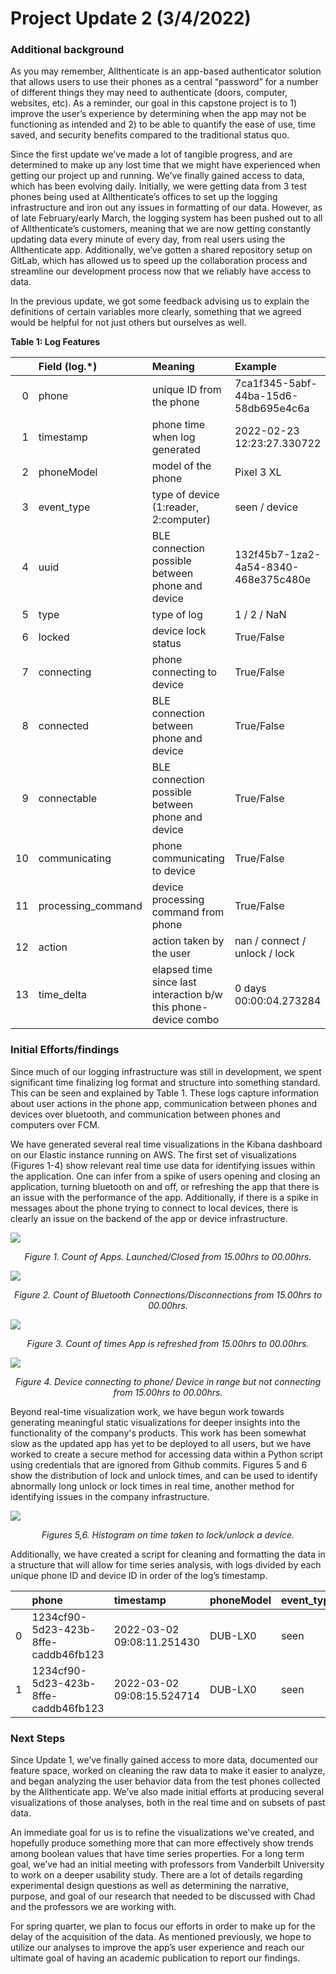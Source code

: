 

# Project Update 2 (3/4/2022)

### **Additional background**

As you may remember, Allthenticate is an app-based authenticator solution that allows users to use their phones as a central “password” for a number of different things they may need to authenticate (doors, computer, websites, etc). As a reminder, our goal in this capstone project is to 1) improve the user’s experience by determining when the app may not be functioning as intended and 2) to be able to quantify the ease of use, time saved, and security benefits compared to the traditional status quo. 

Since the first update we’ve made a lot of tangible progress, and are determined to make up any lost time that we might have experienced when getting our project up and running. We’ve finally gained access to data, which has been evolving daily. Initially, we were getting data from 3 test phones being used at Allthenticate’s offices to set up the logging infrastructure and iron out any issues in formatting of our data. However, as of late February/early March, the logging system has been pushed out to all of Allthenticate’s customers, meaning that we are now getting constantly updating data every minute of every day, from real users using the Allthenticate app. Additionally, we’ve gotten a shared repository setup on GitLab, which has allowed us to speed up the collaboration process and streamline our development process now that we reliably have access to data. 
  
In the previous update, we got some feedback advising us to explain the definitions of certain variables more clearly, something that we agreed would be helpful for not just others but ourselves as well. 

  **Table 1: Log Features**
  
|    | Field (log.*)      | Meaning                                                         | Example                              |
|---:|:-------------------|:----------------------------------------------------------------|:-------------------------------------|
|  0 | phone              | unique ID from the phone                                        | 7ca1f345-5abf-44ba-15d6-58db695e4c6a |
|  1 | timestamp          | phone time when log generated                                   | 2022-02-23 12:23:27.330722           |
|  2 | phoneModel         | model of the phone                                              | Pixel 3 XL                           |
|  3 | event_type         | type of device (1:reader, 2:computer)                           | seen / device                        |
|  4 | uuid               | BLE connection possible between phone and device                | 132f45b7-1za2-4a54-8340-468e375c480e |
|  5 | type               | type of log                                                     | 1 / 2 / NaN                          |
|  6 | locked             | device lock status                                              | True/False                           |
|  7 | connecting         | phone connecting to device                                      | True/False                           |
|  8 | connected          | BLE connection between phone and device                         | True/False                           |
|  9 | connectable        | BLE connection possible between phone and device                | True/False                           |
| 10 | communicating      | phone communicating to device                                   | True/False                           |
| 11 | processing_command | device processing command from phone                            | True/False                           |
| 12 | action             | action taken by the user                                        | nan / connect / unlock / lock        |
| 13 | time_delta         | elapsed time since last interaction b/w this phone-device combo | 0 days 00:00:04.273284



### **Initial Efforts/findings**

Since much of our logging infrastructure was still in development, we spent significant time finalizing log format and structure into something standard. This can be seen and explained by Table 1. These logs capture information about user actions in the phone app, communication between phones and devices over bluetooth, and communication between phones and computers over FCM.

We have generated several real time visualizations in the Kibana dashboard on our Elastic instance running on AWS. The first set of visualizations (Figures 1-4) show relevant real time use data for identifying issues within the application. One can infer from a spike of users opening and closing an application, turning bluetooth on and off, or refreshing the app that there is an issue with the performance of the app. Additionally, if there is a spike in messages about the phone trying to connect to local devices, there is clearly an issue on the backend of the app or device infrastructure.
  
![](images/app_launched_closed.png)
<p align="center">
<em>Figure 1. Count of Apps. Launched/Closed from 15.00hrs to 00.00hrs.</em>
</p> 

![](images/ble_enabled_disabled.png)
<p align="center">
<em>Figure 2. Count of Bluetooth Connections/Disconnections from 15.00hrs to 00.00hrs.</em>
</p> 

![](images/app_refreshed.png)
<p align="center">
<em>Figure 3. Count of times App is refreshed from 15.00hrs to 00.00hrs.</em>
</p>

![](images/device_connecting_not_connecting.png)
<p align="center">
<em>Figure 4. Device connecting to phone/ Device in range but not connecting from 15.00hrs to 00.00hrs.</em>
</p> 


Beyond real-time visualization work, we have begun work towards generating meaningful static visualizations for deeper insights into the functionality of the company's products. This work has been somewhat slow as the updated app has yet to be deployed to all users, but we have worked to create a secure method for accessing data within a Python script using credentials that are ignored from Github commits. Figures 5 and 6 show the distribution of lock and unlock times, and can be used to identify abnormally long unlock or lock times in real time, another method for identifying issues in the company infrastructure.

  ![](images/lock_unlock_time.png)
<p align="center">
<em>Figures 5,6. Histogram on time taken to lock/unlock a device.</em>
</p> 

Additionally, we have created a script for cleaning and formatting the data in a structure that will allow for time series analysis, with logs divided by each unique phone ID and device ID in order of the log’s timestamp.


|    | phone                                | timestamp                  | phoneModel   | event_type   | uuid                                 |   type | locked   | connecting   | connected   | connectable   |   communicating |   processing_command |   action | time_delta             |
|---:|:-------------------------------------|:---------------------------|:-------------|:-------------|:-------------------------------------|-------:|:---------|:-------------|:------------|:--------------|----------------:|---------------------:|---------:|:-----------------------|
|  0 | 1234cf90-5d23-423b-8ffe-caddb46fb123 | 2022-03-02 09:08:11.251430 | DUB-LX0      | seen         | 123f95b7-1bb2-4a54-8340-123e375c480e |      1 | False    | False        | False       | True          |             nan |                  nan |      nan | NaT                    |
|  1 | 1234cf90-5d23-423b-8ffe-caddb46fb123 | 2022-03-02 09:08:15.524714 | DUB-LX0      | seen         | 123f95b7-1bb2-4a54-8340-123e375c480e |      1 | True     | False        | False       | True          |             nan |                  nan |      nan | 0 days 00:00:04.273284 |

### **Next Steps**

Since Update 1, we’ve finally gained access to more data, documented our feature space, worked on cleaning the raw data to make it easier to analyze, and began analyzing the user behavior data from the test phones collected by the Allthenticate app. We’ve also made initial efforts at producing several visualizations of those analyses, both in the real time and on subsets of past data. 

An immediate goal for us is to refine the visualizations we’ve created, and hopefully produce something more that can more effectively show trends among boolean values that have time series properties. For a long term goal, we’ve had an initial meeting with professors from Vanderbilt University to work on a deeper usability study. There are a lot of details regarding experimental design questions as well as determining the narrative, purpose, and goal of our research that needed to be discussed with Chad and the professors we are working with.  

For spring quarter, we plan to focus our efforts in order to make up for the delay of the acquisition of the data. As mentioned previously, we hope to utilize our analyses to improve the app’s user experience and reach our ultimate goal of having an academic publication to report our findings.
